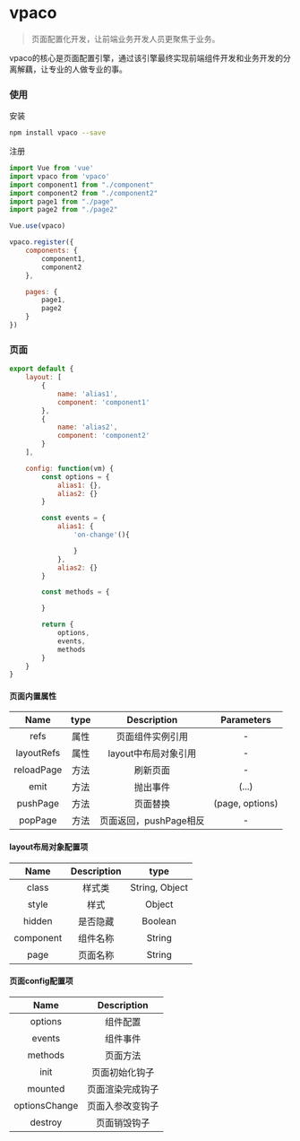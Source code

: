 # vpaco

>页面配置化开发，让前端业务开发人员更聚焦于业务。

vpaco的核心是页面配置引擎，通过该引擎最终实现前端组件开发和业务开发的分离解藕，让专业的人做专业的事。

### 使用
安装
```bash
npm install vpaco --save
```

注册
```javascript
import Vue from 'vue'
import vpaco from 'vpaco'
import component1 from "./component"
import component2 from "./component2"
import page1 from "./page"
import page2 from "./page2"

Vue.use(vpaco)

vpaco.register({
    components: {
        component1,
        component2
    },

    pages: {
        page1,
        page2
    }
})
```

### 页面
```javascript
export default {
    layout: [
        {
            name: 'alias1',
            component: 'component1'
        },
        {
            name: 'alias2',
            component: 'component2'
        }
    ],

    config: function(vm) {
        const options = {
            alias1: {},
            alias2: {}
        }

        const events = {
            alias1: {
                'on-change'(){

                }
            },
            alias2: {}
        }

        const methods = {

        }

        return {
            options,
            events,
            methods
        }
    }
}
```
#### 页面内置属性
|    Name    | type |   Description   |   Parameters   |
| :--------: | :--------: | :--------: | :--------: |
| refs    | 属性  | 页面组件实例引用 |-|
| layoutRefs    | 属性  | layout中布局对象引用 |-|
| reloadPage    | 方法  | 刷新页面 |-|
| emit        | 方法 | 抛出事件 |(...) |
| pushPage  | 方法| 页面替换 | (page, options) |
| popPage     | 方法| 页面返回，pushPage相反 | - |

#### layout布局对象配置项

|    Name    |   Description   | type |
| :--------: | :--------: |:--------: |
| class | 样式类 | String, Object|
| style    | 样式  | Object |
| hidden    | 是否隐藏  | Boolean |
| component        | 组件名称 |String|
| page  | 页面名称| String|

#### 页面config配置项

|    Name    |   Description   |
| :--------: | :--------: |
| options | 组件配置 |
| events    | 组件事件  |
| methods    | 页面方法  |
| init    | 页面初始化钩子  |
| mounted    | 页面渲染完成钩子  |
| optionsChange    | 页面入参改变钩子  |
| destroy    | 页面销毁钩子  |

